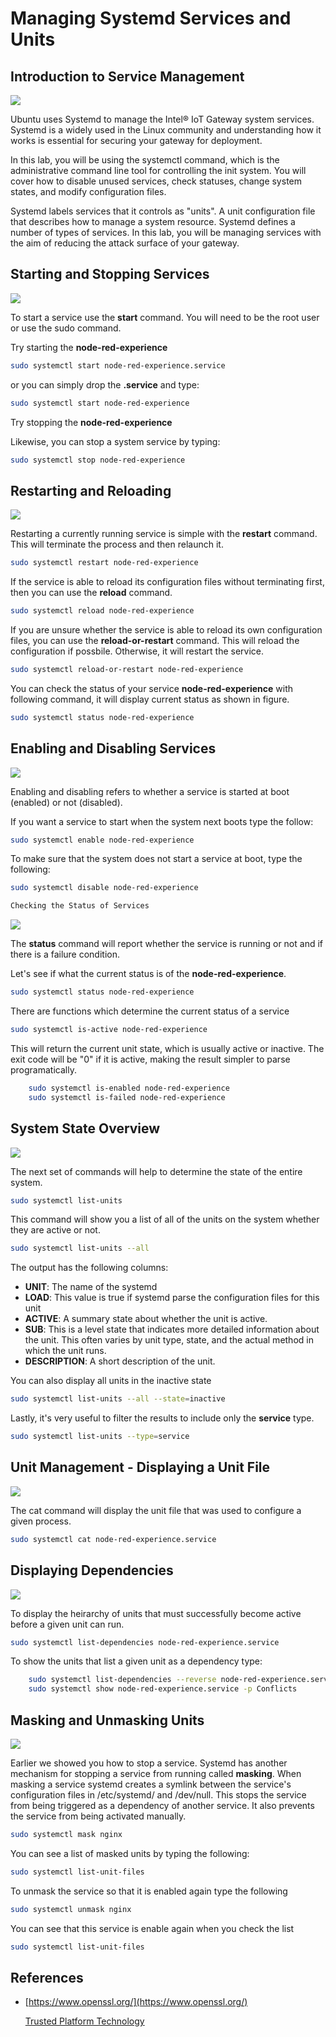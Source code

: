 # Managing Systemd Services and Units

## Introduction to Service Management
![](images/slide.png)

Ubuntu uses Systemd to manage the Intel® IoT Gateway system services. Systemd is a widely used in the Linux community and understanding how it works is essential for securing your gateway for deployment.

In this lab, you will be using the systemctl command, which is the administrative command line tool for controlling the init system. You will cover how to disable unused services, check statuses, change system states, and modify configuration files.

Systemd labels services that it controls as "units". A unit configuration file that describes how to manage a system resource. Systemd defines a number of types of services. In this lab, you will be managing services with the aim of reducing the attack surface of your gateway.

## Starting and Stopping Services
![](images/systemctl-start.png)

To start a service use the **start** command. You will need to be the root user or use the sudo command.

Try starting the **node-red-experience**
```bash
sudo systemctl start node-red-experience.service
```
or you can simply drop the **.service** and type:
```bash
sudo systemctl start node-red-experience
```
Try stopping the **node-red-experience**

Likewise, you can stop a system service by typing:
```bash
sudo systemctl stop node-red-experience
```

## Restarting and Reloading
![](images/system-status.png)

Restarting a currently running service is simple with the **restart** command. This will terminate the process and then relaunch it.
```bash
sudo systemctl restart node-red-experience
```

If the service is able to reload its configuration files without terminating first, then you can use the **reload** command.

```bash
sudo systemctl reload node-red-experience
```

If you are unsure whether the service is able to reload its own configuration files, you can use the **reload-or-restart** command. This will reload the configuration if possbile. Otherwise, it will restart the service.

```bash
sudo systemctl reload-or-restart node-red-experience
```

You can check the status of your service **node-red-experience** with following command, it will display current status as shown in figure.

```bash
sudo systemctl status node-red-experience
```

## Enabling and Disabling Services
![](images/systemctl-enable-disable.png)

Enabling and disabling refers to whether a service is started at boot (enabled) or not (disabled).

If you want a service to start when the system next boots type the follow:

```bash
sudo systemctl enable node-red-experience
```

To make sure that the system does not start a service at boot, type the following:
```bash
sudo systemctl disable node-red-experience
```

```bash
Checking the Status of Services
```

![](images/systemctl-is-active.png)

The **status** command will report whether the service is running or not and if there is a failure condition.

Let's see if what the current status is of the **node-red-experience**.

```bash
sudo systemctl status node-red-experience
```

There are functions which determine the current status of a service
```bash
sudo systemctl is-active node-red-experience
```

This will return the current unit state, which is usually active or inactive. The exit code will be "0" if it is active, making the result simpler to parse programatically.

```bash
    sudo systemctl is-enabled node-red-experience
    sudo systemctl is-failed node-red-experience
```

## System State Overview
![](images/systemctl-list-units.png)

The next set of commands will help to determine the state of the entire system.
```bash
sudo systemctl list-units
```

This command will show you a list of all of the units on the system whether they are active or not.
```bash
sudo systemctl list-units --all
```

The output has the following columns:

*   **UNIT**: The name of the systemd
*   **LOAD**: This value is true if systemd parse the configuration files for this unit
*   **ACTIVE**: A summary state about whether the unit is active.
*   **SUB**: This is a level state that indicates more detailed information about the unit. This often varies by unit type, state, and the actual method in which the unit runs.
*   **DESCRIPTION**: A short description of the unit.

You can also display all units in the inactive state
```bash
sudo systemctl list-units --all --state=inactive
```
Lastly, it's very useful to filter the results to include only the **service** type.
```bash
sudo systemctl list-units --type=service
```

## Unit Management - Displaying a Unit File

![](images/systemctl-cat.png)

The cat command will display the unit file that was used to configure a given process.
```bash
sudo systemctl cat node-red-experience.service
```

## Displaying Dependencies
![](images/systemctl-list-deps.png)

To display the heirarchy of units that must successfully become active before a given unit can run.
```bash
sudo systemctl list-dependencies node-red-experience.service
```
To show the units that list a given unit as a dependency type:

```bash
    sudo systemctl list-dependencies --reverse node-red-experience.service
    sudo systemctl show node-red-experience.service -p Conflicts
```

## Masking and Unmasking Units
![](images/systemctl-mask.png)

Earlier we showed you how to stop a service. Systemd has another mechanism for stopping a service from running called **masking**. When masking a service systemd creates a symlink between the service's configuration files in /etc/systemd/ and /dev/null. This stops the service from being triggered as a dependency of another service. It also prevents the service from being activated manually.
```bash
sudo systemctl mask nginx
```

You can see a list of masked units by typing the following:
```bash
sudo systemctl list-unit-files
```
To unmask the service so that it is enabled again type the following

```bash
sudo systemctl unmask nginx
```
You can see that this service is enable again when you check the list
```bash
sudo systemctl list-unit-files
```

## References

*   [https://www.openssl.org/](https://www.openssl.org/)

    [Trusted Platform Technology](http://www.intel.com/content/dam/support/us/en/documents/motherboards/server/sb/g21682003_tpm_hwug.pdf)
